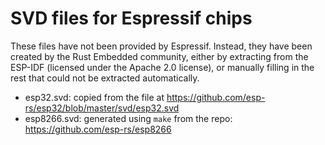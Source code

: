 # SVD files for Espressif chips

These files have not been provided by Espressif. Instead, they have been
created by the Rust Embedded community, either by extracting from the ESP-IDF
(licensed under the Apache 2.0 license), or manually filling in the rest that
could not be extracted automatically.

  * esp32.svd: copied from the file at
    https://github.com/esp-rs/esp32/blob/master/svd/esp32.svd
  * esp8266.svd: generated using `make` from the repo:
    https://github.com/esp-rs/esp8266

